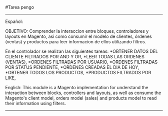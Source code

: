 #Tarea pengo

-----------------------------------------------------------------------------------------------------------------
Español:

OBJETIVO: Comprender la interaccion entre bloques, controladores y layouts en Magento, asi como consumir el modelo de clientes, órdenes (ventas) y productos para leer informacion de ellos utilizando filtros.

En el controlador se realizan las siguientes tareas:
*OBTENER DATOS DEL CLIENTE FILTRADOS POR AND Y OR, 
*LEER TODAS LAS ORDENES (VENTAS), 
*ORDENES FILTRADAS POR USUARIO, 
*ORDENES FILTRADAS POR STATUS PENDIENTE, 
*ORDENES CREADAS EL DIA DE HOY, 
*OBTENER TODOS LOS PRODUCTOS, 
*PRODUCTOS FILTRADOS POR LIKE, 


English:
This module is a Magento implementation for understand the interaction between blocks, controllers and layouts, as well as consume the Magento's client model, orders model (sales) and products model to read their information using filters.

-----------------------------------------------------------------------------------------------------------------

